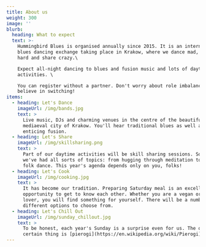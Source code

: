 ```yaml
---
title: About us
weight: 300
image: ''
blurb:
  heading: What to expect
  text: >-
    Hummingbird Blues is organised annually since 2015. It is an international
    blues dancing exchange taking place in Krakow, where we dance mad, chill
    hard and share crazy.\

    Expect all-night dancing to blues and fusion music and lots of daytime
    activities. \

    You can register without a partner. Don't worry about role imbalance - we
    believe in switching!
items:
  - heading: Let's Dance
    imageUrl: /img/bands.jpg
    text: >
      Live music, DJs and charming venues in the centre of the beautiful
      mediaeval city of Krakow. You'll hear traditional blues as well as
      enticing fusion.
  - heading: Let's Share
    imageUrl: /img/skillsharing.png
    text: >
      Part of our daytime activities will be skill sharing sessions. So far
      we've had all sorts of topics: from hugging through meditation to Polish
      folk dance. This year's agenda depends only on you, folks!
  - heading: Let's Cook
    imageUrl: /img/cooking.jpg
    text: >
      It has become our tradition. Preparing Saturday meal is an excellent
      opportunity to get to know each other. Whether you are a vegan or a meat
      lover, you will find something for yourself. There will be a number of
      different options to choose from.
  - heading: Let's Chill Out
    imageUrl: /img/sunday_chillout.jpg
    text: >
      To be honest, each year's Sunday is a surprise even for us. The only
      certain thing is [pierogi](https://en.wikipedia.org/wiki/Pierogi).
---
```


